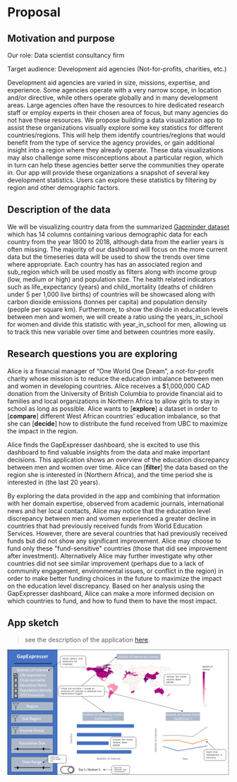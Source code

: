 # Proposal

## Motivation and purpose

Our role: Data scientist consultancy firm

Target audience: Development aid agencies (Not-for-profits, charities, etc.) 

Development aid agencies are varied in size, missions, expertise, and experience. Some agencies operate with a very narrow scope, in location and/or directive, while others operate globally and in many development areas.  Large agencies often have the resources to hire dedicated research staff or employ experts in their chosen area of focus, but many agencies do not have these resources.   We propose building a data visualization app to assist these organizations visually explore some key statistics for different countries/regions.  This will help them identify countries/regions that would benefit from the type of service the agency provides, or gain additional insight into a region where they already operate.  These data visualizations may also challenge some misconceptions about a particular region, which in turn can help these agencies better serve the communities they operate in.   Our app will provide these organizations a snapshot of several key development statistics. Users can explore these statistics by filtering by region and other demographic factors.

## Description of the data

We will be visualizing country data from the summarized [Gapminder dataset](https://raw.githubusercontent.com/UofTCoders/workshops-dc-py/master/data/processed/world-data-gapminder.csv) which has 14 columns containing various demographic data for each country from the year 1800 to 2018, although data from the earlier years is often missing. The majority of our dashboard will focus on  the more current data but the timeseries data will be used to show the trends over time where appropriate. Each country has has an associated region and sub_region which will be used mostly as filters along with income group (low, medium or high) and population size. The health related indicators such as life_expectancy (years) and child_mortality (deaths of children under 5 per 1,000 live births) of countries will be showcased along with carbon dioxide emissions (tonnes per capita) and population density (people per square km). Furthermore, to show the divide in education levels between men and women, we will create a ratio using the years_in_school for women and divide this statistic with year_in_school for men, allowing us to track this new variable over time and between countries more easily.  

## Research questions you are exploring

Alice is a financial manager of “One World One Dream”, a not-for-profit charity whose mission is to reduce the education imbalance between men and women in developing countries. Alice receives a $1,000,000 CAD donation from the University of British Columbia to provide financial aid to families and local organizations in Northern Africa to allow girls to stay in school as long as possible. Alice wants to [**explore**] a dataset in order to [**compare**] different West African countries’ education imbalance, so that she can [**decide**] how to distribute the fund received from UBC to maximize the impact in the region.

Alice finds the GapExpresser dashboard, she is excited to use this dashboard to find valuable insights from the data and make important decisions. This application shows an overview of the education discrepancy between men and women over time.  Alice can [**filter**] the data based on the region she is interested in (Northern Africa), and the time period she is interested in (the last 20 years).

By exploring the data provided in the app and combining that information with her domain expertise, observed from academic journals, international news and her local contacts, Alice may notice that the education level discrepancy between men and women experienced a greater decline in countries that had previously received funds from World Education Services. However, there are several countries that had previously received funds but did not show any significant improvement. Alice may choose to fund only these "fund-sensitive" countries (those that did see improvement after investment).  Alternatively Alice may further investigate why other countries did not see similar improvement (perhaps due to a lack of community engagement, environmental issues, or conflict in the region) in order to make better funding choices in the future to maximize the impact on the education level discrepancy.   Based on her analysis using the GapExpresser dashboard, Alice can make a more informed decision on which countries to fund, and how to fund them to have the most impact. 

## App sketch

> see the description of the application [here](https://github.com/UBC-MDS/532-Group21#description-of-app).

![](imgs/AppSketch.png)
